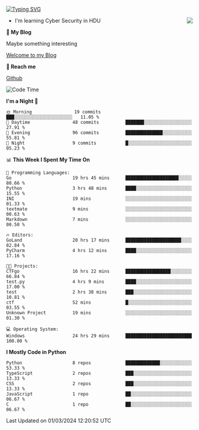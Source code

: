 [![Typing SVG](https://readme-typing-svg.herokuapp.com?font=Fira+Code&pause=1000&random=false&width=450&height=60&lines=Hello+%F0%9F%91%8B%F0%9F%8F%BB;I'm+JBNRZ)](https://git.io/typing-svg)

<a href="#">
  <img align="right" src="https://github-readme-stats.vercel.app/api?username=JBNRZ&show_icons=true&bg_color=15,f2f7fd,E0EAFC" />
</a>

- I'm learning Cyber Security in HDU

 **🌱 My Blog**

Maybe something interesting

[Welcome to my Blog](https://jbnrz.com.cn/)

 **💬 Reach me** 

[Github](https://github.com/JBNRZ)


<!--START_SECTION:waka-->
![Code Time](http://img.shields.io/badge/Code%20Time-357%20hrs%205%20mins-blue)

**I'm a Night 🦉** 

```text
🌞 Morning                19 commits          ███░░░░░░░░░░░░░░░░░░░░░░   11.05 % 
🌆 Daytime                48 commits          ███████░░░░░░░░░░░░░░░░░░   27.91 % 
🌃 Evening                96 commits          ██████████████░░░░░░░░░░░   55.81 % 
🌙 Night                  9 commits           █░░░░░░░░░░░░░░░░░░░░░░░░   05.23 % 
```


📊 **This Week I Spent My Time On** 

```text
💬 Programming Languages: 
Go                       19 hrs 45 mins      ████████████████████░░░░░   80.66 % 
Python                   3 hrs 48 mins       ████░░░░░░░░░░░░░░░░░░░░░   15.55 % 
INI                      19 mins             ░░░░░░░░░░░░░░░░░░░░░░░░░   01.33 % 
textmate                 9 mins              ░░░░░░░░░░░░░░░░░░░░░░░░░   00.63 % 
Markdown                 7 mins              ░░░░░░░░░░░░░░░░░░░░░░░░░   00.50 % 

🔥 Editors: 
GoLand                   20 hrs 17 mins      █████████████████████░░░░   82.84 % 
PyCharm                  4 hrs 12 mins       ████░░░░░░░░░░░░░░░░░░░░░   17.16 % 

🐱‍💻 Projects: 
CTFgo                    16 hrs 22 mins      █████████████████░░░░░░░░   66.84 % 
test.py                  4 hrs 9 mins        ████░░░░░░░░░░░░░░░░░░░░░   17.00 % 
test                     2 hrs 38 mins       ███░░░░░░░░░░░░░░░░░░░░░░   10.81 % 
ctf                      52 mins             █░░░░░░░░░░░░░░░░░░░░░░░░   03.55 % 
Unknown Project          19 mins             ░░░░░░░░░░░░░░░░░░░░░░░░░   01.30 % 

💻 Operating System: 
Windows                  24 hrs 29 mins      █████████████████████████   100.00 % 
```

**I Mostly Code in Python** 

```text
Python                   8 repos             █████████████░░░░░░░░░░░░   53.33 % 
TypeScript               2 repos             ███░░░░░░░░░░░░░░░░░░░░░░   13.33 % 
CSS                      2 repos             ███░░░░░░░░░░░░░░░░░░░░░░   13.33 % 
JavaScript               1 repo              ██░░░░░░░░░░░░░░░░░░░░░░░   06.67 % 
C                        1 repo              ██░░░░░░░░░░░░░░░░░░░░░░░   06.67 % 
```




 Last Updated on 01/03/2024 12:20:52 UTC
<!--END_SECTION:waka-->
